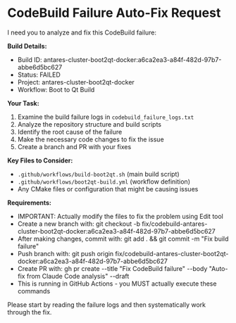 # CodeBuild Failure Auto-Fix Request

I need you to analyze and fix this CodeBuild failure:

**Build Details:**
- Build ID: antares-cluster-boot2qt-docker:a6ca2ea3-a84f-482d-97b7-abbe6d5bc627
- Status: FAILED  
- Project: antares-cluster-boot2qt-docker
- Workflow: Boot to Qt Build

**Your Task:**
1. Examine the build failure logs in `codebuild_failure_logs.txt`
2. Analyze the repository structure and build scripts
3. Identify the root cause of the failure
4. Make the necessary code changes to fix the issue
5. Create a branch and PR with your fixes

**Key Files to Consider:**
- `.github/workflows/build-boot2qt.sh` (main build script)
- `.github/workflows/boot2qt-build.yml` (workflow definition)
- Any CMake files or configuration that might be causing issues

**Requirements:**
- IMPORTANT: Actually modify the files to fix the problem using Edit tool
- Create a new branch with: git checkout -b fix/codebuild-antares-cluster-boot2qt-docker:a6ca2ea3-a84f-482d-97b7-abbe6d5bc627
- After making changes, commit with: git add . && git commit -m "Fix build failure"
- Push branch with: git push origin fix/codebuild-antares-cluster-boot2qt-docker:a6ca2ea3-a84f-482d-97b7-abbe6d5bc627
- Create PR with: gh pr create --title "Fix CodeBuild failure" --body "Auto-fix from Claude Code analysis" --draft
- This is running in GitHub Actions - you MUST actually execute these commands

Please start by reading the failure logs and then systematically work through the fix.
